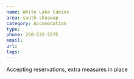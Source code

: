 ```yaml
---
name: White Lake Cabins
area: south-shuswap
category: Accomodation
type: 
phone: 250-572-5575
email: 
url: 
tags:
---
```


Accepting reservations, extra measures in place